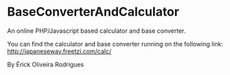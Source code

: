 BaseConverterAndCalculator
==========================

An online PHP/Javascript based calculator and base converter.

You can find the calculator and base converter running on the following link:
http://japaneseway.freetzi.com/calc/

By Érick Oliveira Rodrigues
